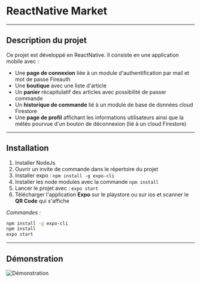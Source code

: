 # ReactNative Market

---
## Description du projet

Ce projet est développé en ReactNative. Il consiste en une application mobile avec :

- Une **page de connexion** liée à un module d'authentification par mail et mot de passe Fireauth
- Une **boutique** avec une liste d'article
- Un **panier** récapitulatif des articles avec possibilité de passer commande
- Un **historique de commande** lié à un module de base de données cloud Firestore
- Une **page de profil** affichant les informations utilisateurs ainsi que la météo pourvue d'un bouton de déconnexion (lié à un cloud Firestore)

---
## Installation
1. Installer NodeJs
2. Ouvrir un invite de commande dans le répertoire du projet
3. Installer expo : `npm install -g expo-cli`
4. Installer les node modules avec la commande `npm install`
5. Lancer le projet avec : `expo start`
6. Télécharger l'application **Expo** sur le playstore ou sur ios et scanner le **QR Code** qui s'affiche

*Commandes :*
```bash
npm install -g expo-cli
npm install
expo start
```

---
## Démonstration

![Démonstration](market.gif)
